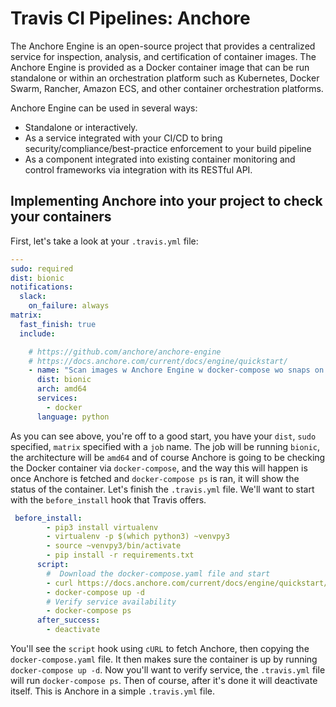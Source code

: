 # Travis CI Pipelines: Anchore


The Anchore Engine is an open-source project that provides a centralized service for inspection, analysis, and certification of container images. The Anchore Engine is provided as a Docker container image that can be run standalone or within an orchestration platform such as Kubernetes, Docker Swarm, Rancher, Amazon ECS, and other container orchestration platforms.

Anchore Engine can be used in several ways:

* Standalone or interactively.
* As a service integrated with your CI/CD to bring security/compliance/best-practice enforcement to your build pipeline
* As a component integrated into existing container monitoring and control frameworks via integration with its RESTful API.

## Implementing Anchore into your project to check your containers 

First, let's take a look at your `.travis.yml` file: 

```yaml
---
sudo: required
dist: bionic
notifications:
  slack:
    on_failure: always
matrix:
  fast_finish: true
  include:

    # https://github.com/anchore/anchore-engine
    # https://docs.anchore.com/current/docs/engine/quickstart/
    - name: "Scan images w Anchore Engine w docker-compose wo snaps on bionic amd64"
      dist: bionic
      arch: amd64
      services:
        - docker      
      language: python
```

As you can see above, you're off to a good start, you have your `dist`, `sudo` specified, `matrix` specified with a `job` name. The job will be running `bionic`, the architecture will be `amd64` and of course Anchore is going to be checking the Docker container via `docker-compose`, and the way this will happen is once Anchore is fetched and `docker-compose ps` is ran, it will show the status of the container. Let's finish the `.travis.yml` file. We'll want to start with the `before_install` hook that Travis offers. 

```yaml
 before_install:
        - pip3 install virtualenv
        - virtualenv -p $(which python3) ~venvpy3
        - source ~venvpy3/bin/activate
        - pip install -r requirements.txt
      script:
        #  Download the docker-compose.yaml file and start
        - curl https://docs.anchore.com/current/docs/engine/quickstart/docker-compose.yaml > docker-compose.yaml
        - docker-compose up -d
        # Verify service availability
        - docker-compose ps
      after_success:
        - deactivate        
```
You'll see the `script` hook using `cURL` to fetch Anchore, then copying the `docker-compose.yaml` file. It then makes sure the container is up by running `docker-compose up -d`. Now you'll want to verify service, the `.travis.yml` file will run `docker-compose ps`. Then of course, after it's done it will deactivate itself. This is Anchore in a simple `.travis.yml` file. 

